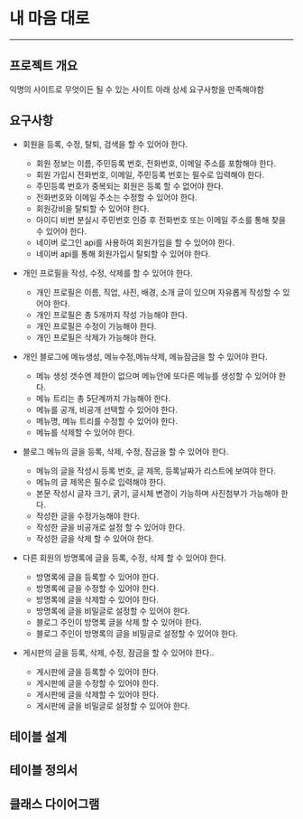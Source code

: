 # 내 마음 대로
--------------------

## 프로젝트 개요
익명의 사이트로 무엇이든 될 수 있는 사이트
아래 상세 요구사항을 만족해야함

## 요구사항
- 회원을 등록, 수정, 탈퇴, 검색을 할 수 있어야 한다.
  - 회원 정보는 이름, 주민등록 번호, 전화번호, 이메일 주소를 포함해야 한다.
  - 회원 가입시 전화번호, 이메일, 주민등록 번호는 필수로 입력해야 한다.
  - 주민등록 번호가 중복되는 회원은 등록 할 수 없어야 한다.
  - 전화번호와 이메일 주소는 수정할 수 있어야 한다.
  - 회원강비을 탈퇴할 수 있어야 한다.
  - 아이디 비번 분실시 주민번호 인증 후 전화번호 또는 이메일 주소를 통해 찾을 수 있어야 한다.
  - 네이버 로그인 api를 사용하여 회원가입을 할 수 있어야 한다.
  - 네이버 api를 통해 회원가입시 탈퇴할 수 있어야 한다.
  
- 개인 프로필을 작성, 수정, 삭제를 할 수 있어야 한다.
  - 개인 프로필은 이름, 직업, 사진, 배경, 소개 글이 있으며 자유롭게 작성할 수 있어야 한다.
  - 개인 프로필은 총 5개까지 작성 가능해야 한다.
  - 개인 프로필은 수정이 가능해야 한다.
  - 개인 프로필은 삭제가 가능해야 한다.
  
- 개인 블로그에 메뉴생성, 메뉴수정,메뉴삭제, 메뉴잠금을 할 수 있어야 한다.
  - 메뉴 생성 갯수엔 제한이 없으며 메뉴안에 또다른 메뉴를 생성할 수 있어야 한다.
  - 메뉴 트리는 총 5단계까지 가능해야 한다.
  - 메뉴를 공개, 비공개 선택할 수 있어야 한다.
  - 메뉴명, 메뉴 트리를 수정할 수 있어야 한다.
  - 메뉴를 삭제할 수 있어야 한다.
  
- 블로그 메뉴의 글을 등록, 삭제, 수정, 잠금을 할 수 있어야 한다.
  - 메뉴의 글을 작성시 등록 번호, 글 제목, 등록날짜가 리스트에 보여야 한다.
  - 메뉴의 글 제목은 필수로 입력해야 한다.
  - 본문 작성시 글자 크기, 굵기, 글시체 변경이 가능하며 사진첨부가 가능해야 한다.
  - 작성한 글을 수정가능해야 한다.
  - 작성한 글을 비공개로 설정 할 수 있어야 한다.
  - 작성한 글을 삭제 할 수 있어야 한다.
  
- 다른 회원의 방명록에 글을 등록, 수정, 삭제 할 수 있어야 한다.
  - 방명록에 글을 등록할 수 있어야 한다.
  - 방명록에 글을 수정할 수 있어야 한다.
  - 방명록에 글을 삭제할 수 있어야 한다.
  - 방명록에 글을 비밀글로 설정할 수 있어야 한다.
  - 블로그 주인이 방명록 글을 삭제 할 수 있어야 한다.
  - 블로그 주인이 방명록의 글을 비밀글로 설정할 수 있어야 한다.
    
- 게시판의 글을 등록, 삭제, 수정, 잠금을 할 수 있어야 한다..
  - 게시판에 글을 등록할 수 있어야 한다.
  - 게시판에 글을 수정할 수 있어야 한다.
  - 게시판에 글을 삭제할 수 있어야 한다.
  - 게시판에 글을 비밀글로 설정할 수 있어야 한다.
  
## 테이블 설계

## 테이블 정의서

## 클래스 다이어그램
